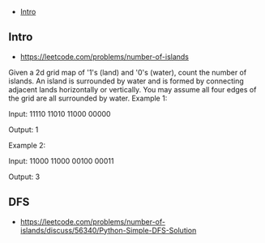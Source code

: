 - [Intro](#intro)

## Intro

- https://leetcode.com/problems/number-of-islands

Given a 2d grid map of '1's (land) and '0's (water), count the number of islands. An island is surrounded by water and is formed by connecting adjacent lands horizontally or vertically. You may assume all four edges of the grid are all surrounded by water.
Example 1:

Input:
11110
11010
11000
00000

Output: 1

Example 2:

Input:
11000
11000
00100
00011

Output: 3





## DFS

- https://leetcode.com/problems/number-of-islands/discuss/56340/Python-Simple-DFS-Solution











